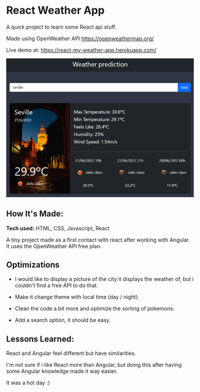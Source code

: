 # React Weather App

A quick project to learn some React api stuff.

Made using OpenWeather API https://openweathermap.org/

Live demo at: https://react-my-weather-app.herokuapp.com/

![Image text](./src/assets/img/screenshot.png) 

## How It's Made:

**Tech used:** HTML, CSS, Javascript, React

A tiny project made as a first contact with react after working with Angular.
It uses the OpenWeather API free plan.

## Optimizations

- I would like to display a picture of the city it displays the weather of, but i couldn't find a free API to do that.

- Make it change theme with local time (day / night).

- Clean the code a bit more and optimize the sorting of pokemons.

- Add a search option, it should be easy.



## Lessons Learned:

React and Angular feel different but have similarities.

I'm not sure if i like React more than Angular, but doing this after having some Angular knowledge made it way easier.

It was a hot day :)